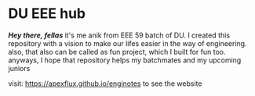 # DU EEE hub
***Hey there, fellas***
it's me anik from EEE 59 batch of DU. 
I created this repository with a vision to make our lifes easier in the way of engineering. 
also, that also can be called as fun project, which I built for fun too. 
anyways, I hope that repository helps my batchmates and my upcoming juniors

visit: https://apexflux.github.io/enginotes to see the website